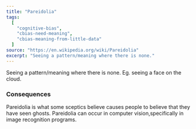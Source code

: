 ```yaml
---
title: "Pareidolia"
tags:
  [
    "cognitive-bias",
    "cbias-need-meaning",
    "cbias-meaning-from-little-data"
  ]
source: "https://en.wikipedia.org/wiki/Pareidolia"
excerpt: "Seeing a pattern/meaning where there is none."
---
```


Seeing a pattern/meaning where there is none. Eg. seeing a face on the cloud.

### Consequences

Pareidolia is what some sceptics believe causes people to believe that they have seen ghosts. Pareidolia can occur in computer vision,specifically in image recognition programs.
